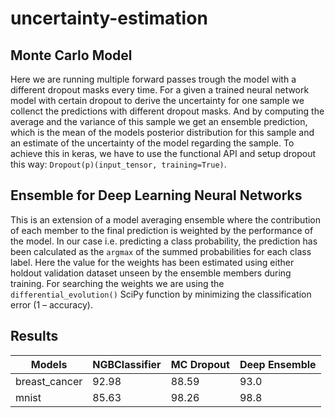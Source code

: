 # uncertainty-estimation

## Monte Carlo Model
Here we are running multiple forward passes trough the model with a different dropout masks every time. For a given a trained neural network model 
with certain dropout to derive the uncertainty for one sample we collenct the predictions with different dropout masks.
And by computing the average and the variance of this sample we get an ensemble prediction, which is the mean of the models posterior distribution for this sample and an estimate of the uncertainty of the model regarding the sample.
To achieve this in keras, we have to use the functional API and setup dropout this way: `Dropout(p)(input_tensor, training=True)`.

## Ensemble for Deep Learning Neural Networks
This is an extension of a model averaging ensemble where the contribution of each member to the final prediction is weighted by the performance of the model. In our case i.e. predicting a class probability, the prediction has been calculated as the `argmax` of the summed probabilities for each class label.
Here the value for the weights has been estimated using either holdout validation dataset unseen by the ensemble members during training. For searching the weights we are using the `differential_evolution()` SciPy function by minimizing the classification error (1 – accuracy).

## Results
Models | NGBClassifier | MC Dropout | Deep Ensemble 
--- | --- | --- | --- 
breast_cancer | 92.98 | 88.59 | 93.0 
mnist | 85.63 | 98.26 | 98.8 
